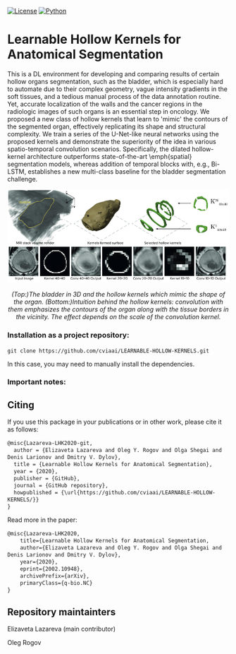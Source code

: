 [![License](https://img.shields.io/github/license/analysiscenter/pydens.svg)](https://www.apache.org/licenses/LICENSE-2.0)
[![Python](https://img.shields.io/badge/python-3.6-blue.svg)](https://python.org)

# Learnable Hollow Kernels for Anatomical Segmentation

This is a DL environment for developing and comparing results of certain hollow organs segmentation, such as the bladder, which is especially hard to automate due to their complex geometry, vague intensity gradients in the soft tissues, and a tedious manual process of the data annotation routine. Yet, accurate localization of the walls and the cancer regions in the radiologic images of such organs is an essential step in oncology. We proposed a new class of hollow kernels that learn to 'mimic' the contours of the segmented organ, effectively replicating its shape and structural complexity. We train a series of the U-Net-like neural networks using the proposed kernels and demonstrate the superiority of the idea in various spatio-temporal convolution scenarios. Specifically, the dilated hollow-kernel architecture outperforms state-of-the-art \emph{spatial} segmentation models, whereas addition of temporal blocks with, e.g., Bi-LSTM, establishes a new multi-class baseline for the bladder segmentation challenge.

<p align="center">
<img src="/imgs/kernels.png" alt>

</p>
<p align="center">
<em>(Top:)The bladder in 3D and the hollow kernels which mimic the shape of the organ.</em>
<em>(Bottom:)Intuition behind the hollow kernels: convolution with them emphasizes the contours of the organ along with the tissue borders in the vicinity. The effect depends on the scale of the convolution kernel.</em>
</p>


### Installation as a project repository:

```
git clone https://github.com/cviaai/LEARNABLE-HOLLOW-KERNELS.git
```
In this case, you may need to manually install the dependencies.

### Important notes:

## Citing 
If you use this package in your publications or in other work, please cite it as follows:
```
@misc{Lazareva-LHK2020-git,
  author = {Elizaveta Lazareva and Oleg Y. Rogov and Olga Shegai and Denis Larionov and Dmitry V. Dylov},
  title = {Learnable Hollow Kernels for Anatomical Segmentation},
  year = {2020},
  publisher = {GitHub},
  journal = {GitHub repository},
  howpublished = {\url{https://github.com/cviaai/LEARNABLE-HOLLOW-KERNELS/}}
}
```
Read more in the paper:
```
@misc{Lazareva-LHK2020,
    title={Learnable Hollow Kernels for Anatomical Segmentation,
    author={Elizaveta Lazareva and Oleg Y. Rogov and Olga Shegai and Denis Larionov and Dmitry V. Dylov},
    year={2020},
    eprint={2002.10948},
    archivePrefix={arXiv},
    primaryClass={q-bio.NC}
}
```
## Repository maintainters
Elizaveta Lazareva (main contributor)

Oleg Rogov
